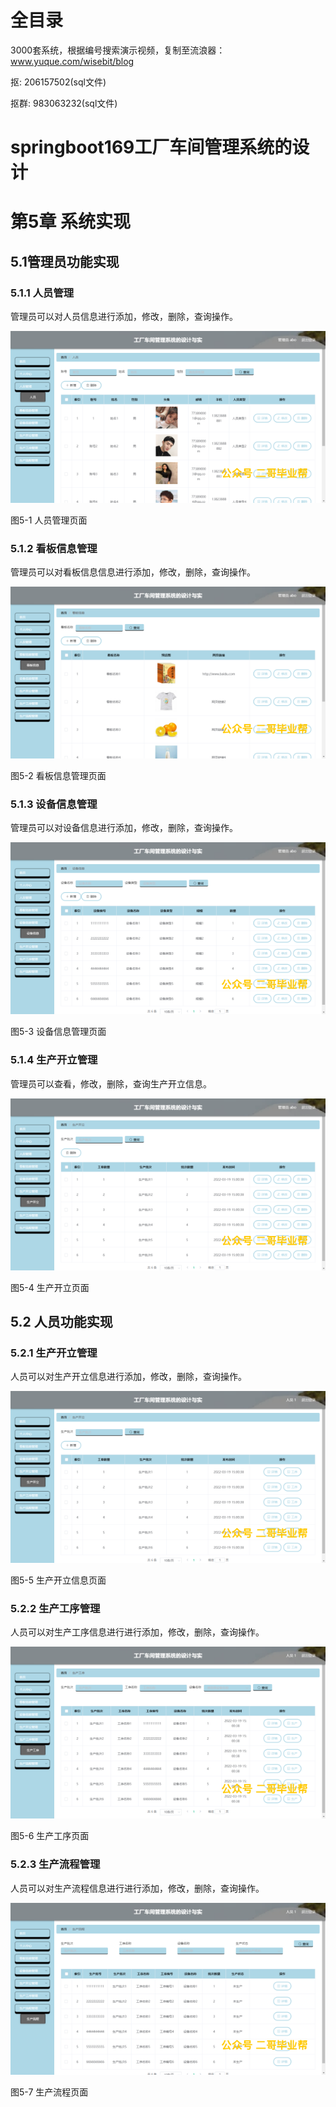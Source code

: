 # 全目录

3000套系统，根据编号搜索演示视频，复制至流浪器：www.yuque.com/wisebit/blog


<p>抠: 206157502(sql文件)</p>
<p>抠群: 983063232(sql文件)</p>


# springboot169工厂车间管理系统的设计
# 第5章 系统实现
## 5.1管理员功能实现
### 5.1.1 人员管理
管理员可以对人员信息进行添加，修改，删除，查询操作。

![](/md/blog.009.png)

图5-1 人员管理页面
### 5.1.2 看板信息管理
管理员可以对看板信息信息进行添加，修改，删除，查询操作。

![](/md/blog.010.png)

图5-2 看板信息管理页面
### 5.1.3 设备信息管理
管理员可以对设备信息进行添加，修改，删除，查询操作。

![](/md/blog.011.png)

图5-3 设备信息管理页面
### 5.1.4 生产开立管理
管理员可以查看，修改，删除，查询生产开立信息。

![](/md/blog.012.png)

图5-4 生产开立页面
## 5.2 人员功能实现
### 5.2.1 生产开立管理
人员可以对生产开立信息进行添加，修改，删除，查询操作。

![](/md/blog.013.png)

图5-5 生产开立信息页面
### 5.2.2 生产工序管理
人员可以对生产工序信息进行进行添加，修改，删除，查询操作。

![](/md/blog.014.png)

图5-6 生产工序页面
### 5.2.3 生产流程管理
人员可以对生产流程信息进行进行添加，修改，删除，查询操作。

![](/md/blog.015.png)

图5-7 生产流程页面













